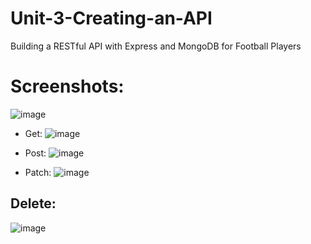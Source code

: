 # Unit-3-Creating-an-API
 Building a RESTful API with Express and MongoDB for Football Players

# Screenshots:

 ![image](https://github.com/user-attachments/assets/c9e34eac-761c-4284-9cab-70e86ff3932f)


 
- Get:
 ![image](https://github.com/user-attachments/assets/eacc32f3-68e7-4c58-b0b8-e915690911d8)


- Post:
 ![image](https://github.com/user-attachments/assets/e61548ed-9766-41de-9748-851f839bf996)


- Patch:
 ![image](https://github.com/user-attachments/assets/c9057686-2579-4e0b-911f-f5ecd8241dfc)

## Delete:
 ![image](https://github.com/user-attachments/assets/d41b5b10-ba19-4cac-bcba-c16d5523d75e)





